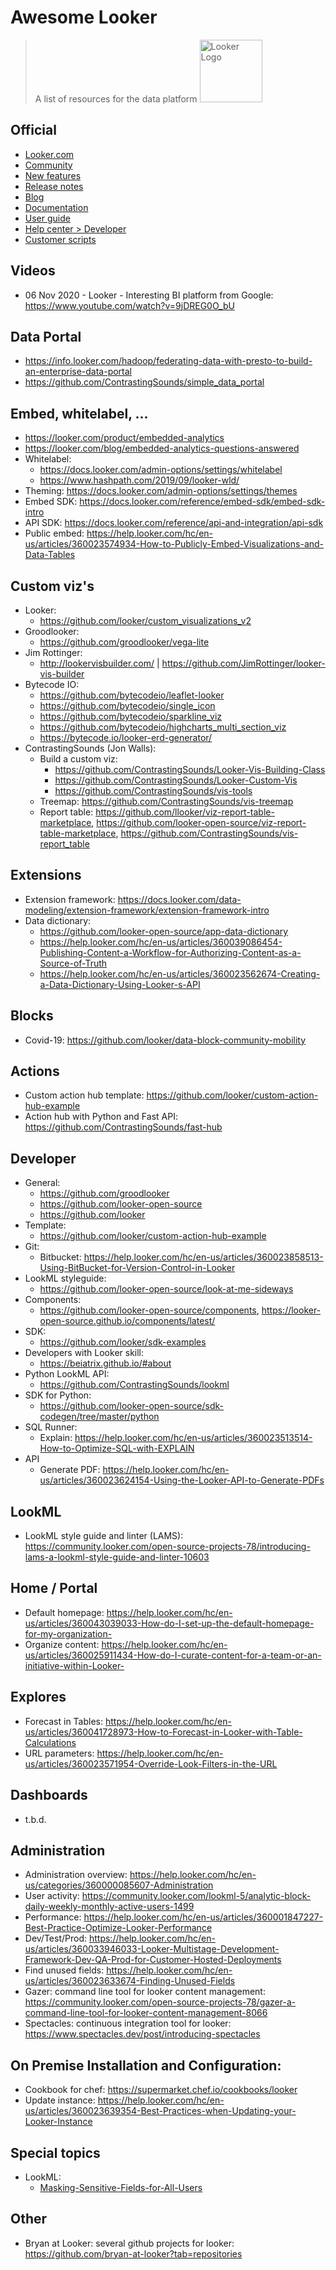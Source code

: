 # Awesome Looker

> A list of resources for the data platform <img src="https://looker.com/assets/img/images/logos/looker.svg" alt="Looker Logo" width="100"/>


## Official

- [Looker.com](https://www.looker.com)
- [Community](https://community.looker.com/)
- [New features](https://looker.com/product/new-features)
- [Release notes](https://docs.looker.com/relnotes/intro)
- [Blog](https://looker.com/blog)
- [Documentation](https://docs.looker.com/)
- [User guide](https://looker.com/guide)
- [Help center > Developer](https://help.looker.com/hc/en-us/categories/360000085568-Development)
- [Customer scripts](https://github.com/looker/customer-scripts)

## Videos

- 06 Nov 2020 - Looker - Interesting BI platform from Google: https://www.youtube.com/watch?v=9jDREG0O_bU

## Data Portal

- https://info.looker.com/hadoop/federating-data-with-presto-to-build-an-enterprise-data-portal
- https://github.com/ContrastingSounds/simple_data_portal

## Embed, whitelabel, ...

- https://looker.com/product/embedded-analytics
- https://looker.com/blog/embedded-analytics-questions-answered
- Whitelabel: 
  - https://docs.looker.com/admin-options/settings/whitelabel
  - https://www.hashpath.com/2019/09/looker-wld/
- Theming: https://docs.looker.com/admin-options/settings/themes
- Embed SDK: https://docs.looker.com/reference/embed-sdk/embed-sdk-intro
- API SDK: https://docs.looker.com/reference/api-and-integration/api-sdk
- Public embed: https://help.looker.com/hc/en-us/articles/360023574934-How-to-Publicly-Embed-Visualizations-and-Data-Tables

## Custom viz's

- Looker:
  - https://github.com/looker/custom_visualizations_v2
- Groodlooker: 
  - https://github.com/groodlooker/vega-lite
- Jim Rottinger: 
  - http://lookervisbuilder.com/ | https://github.com/JimRottinger/looker-vis-builder
- Bytecode IO:
  - https://github.com/bytecodeio/leaflet-looker
  - https://github.com/bytecodeio/single_icon
  - https://github.com/bytecodeio/sparkline_viz
  - https://github.com/bytecodeio/highcharts_multi_section_viz
  - https://bytecode.io/looker-erd-generator/
- ContrastingSounds (Jon Walls):
  - Build a custom viz: 
    - https://github.com/ContrastingSounds/Looker-Vis-Building-Class
    - https://github.com/ContrastingSounds/Looker-Custom-Vis
    - https://github.com/ContrastingSounds/vis-tools
  - Treemap: https://github.com/ContrastingSounds/vis-treemap
  - Report table: https://github.com/llooker/viz-report-table-marketplace, https://github.com/looker-open-source/viz-report-table-marketplace, https://github.com/ContrastingSounds/vis-report_table

## Extensions

- Extension framework: https://docs.looker.com/data-modeling/extension-framework/extension-framework-intro
- Data dictionary: 
  - https://github.com/looker-open-source/app-data-dictionary
  - https://help.looker.com/hc/en-us/articles/360039086454-Publishing-Content-a-Workflow-for-Authorizing-Content-as-a-Source-of-Truth
  - https://help.looker.com/hc/en-us/articles/360023562674-Creating-a-Data-Dictionary-Using-Looker-s-API

## Blocks

- Covid-19: https://github.com/looker/data-block-community-mobility

## Actions

- Custom action hub template: https://github.com/looker/custom-action-hub-example
- Action hub with Python and Fast API: https://github.com/ContrastingSounds/fast-hub

## Developer

- General:
  - https://github.com/groodlooker
  - https://github.com/looker-open-source
  - https://github.com/looker
- Template: 
  - https://github.com/looker/custom-action-hub-example
- Git: 
  - Bitbucket: https://help.looker.com/hc/en-us/articles/360023858513-Using-BitBucket-for-Version-Control-in-Looker
- LookML styleguide: 
  - https://github.com/looker-open-source/look-at-me-sideways
- Components: 
  - https://github.com/looker-open-source/components, https://looker-open-source.github.io/components/latest/
- SDK: 
  - https://github.com/looker/sdk-examples
- Developers with Looker skill:
  - https://beiatrix.github.io/#about
- Python LookML API:
  - https://github.com/ContrastingSounds/lookml
- SDK for Python:
  - https://github.com/looker-open-source/sdk-codegen/tree/master/python
- SQL Runner:
  - Explain: https://help.looker.com/hc/en-us/articles/360023513514-How-to-Optimize-SQL-with-EXPLAIN
- API
  - Generate PDF: https://help.looker.com/hc/en-us/articles/360023624154-Using-the-Looker-API-to-Generate-PDFs

## LookML

- LookML style guide and linter (LAMS): https://community.looker.com/open-source-projects-78/introducing-lams-a-lookml-style-guide-and-linter-10603

## Home / Portal

- Default homepage: https://help.looker.com/hc/en-us/articles/360043039033-How-do-I-set-up-the-default-homepage-for-my-organization-
- Organize content: https://help.looker.com/hc/en-us/articles/360025911434-How-do-I-curate-content-for-a-team-or-an-initiative-within-Looker-

## Explores

- Forecast in Tables: https://help.looker.com/hc/en-us/articles/360041728973-How-to-Forecast-in-Looker-with-Table-Calculations
- URL parameters: https://help.looker.com/hc/en-us/articles/360023571954-Override-Look-Filters-in-the-URL

## Dashboards

- t.b.d.

## Administration

- Administration overview: https://help.looker.com/hc/en-us/categories/360000085607-Administration
- User activity: https://community.looker.com/lookml-5/analytic-block-daily-weekly-monthly-active-users-1499
- Performance: https://help.looker.com/hc/en-us/articles/360001847227-Best-Practice-Optimize-Looker-Performance
- Dev/Test/Prod: https://help.looker.com/hc/en-us/articles/360033946033-Looker-Multistage-Development-Framework-Dev-QA-Prod-for-Customer-Hosted-Deployments
- Find unused fields: https://help.looker.com/hc/en-us/articles/360023633674-Finding-Unused-Fields
- Gazer: command line tool for looker content management: https://community.looker.com/open-source-projects-78/gazer-a-command-line-tool-for-looker-content-management-8066
- Spectacles: continuous integration tool for looker: https://www.spectacles.dev/post/introducing-spectacles

## On Premise Installation and Configuration:

- Cookbook for chef: https://supermarket.chef.io/cookbooks/looker
- Update instance: https://help.looker.com/hc/en-us/articles/360023639354-Best-Practices-when-Updating-your-Looker-Instance

## Special topics

- LookML:
  - [Masking-Sensitive-Fields-for-All-Users](https://help.looker.com/hc/en-us/articles/360025354374-Masking-Sensitive-Fields-for-All-Users)

## Other

- Bryan at Looker: several github projects for looker: https://github.com/bryan-at-looker?tab=repositories
